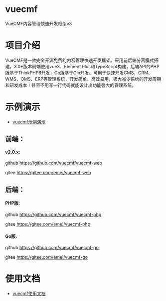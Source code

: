 # vuecmf
VueCMF内容管理快速开发框架v3

# 项目介绍
VueCMF是一款完全开源免费的内容管理快速开发框架。采用前后端分离模式搭建，3.0+版本前端使用vue3、Element Plus和TypeScript构建，后端API的PHP版基于ThinkPHP8开发，Go版基于Gin开发。可用于快速开发CMS、CRM、WMS、OMS、ERP等管理系统，开发简单、高效易用，极大减少系统的开发周期和研发成本！甚至不用写一行代码就能设计出功能强大的管理系统。

# 示例演示
- [vuecmf示例演示](http://www.vuecmf.com/)


## 前端：
#### v2.0.x:
github https://github.com/vuecmf/vuecmf-web

gitee https://gitee.com/emei/vuecmf-web


## 后端：

#### PHP版:
github https://github.com/vuecmf/vuecmf-php

gitee https://gitee.com/emei/vuecmf-php

#### Go版:
github https://github.com/vuecmf/vuecmf-go

gitee https://gitee.com/emei/vuecmf-go

# 使用文档
- [vuecmf使用文档](http://www.vuecmf.com/guide/)


